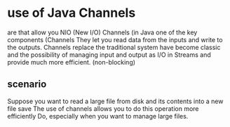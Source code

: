 

# use of Java Channels
are that allow you NIO (New I/O) Channels (in Java one of the key components (Channels
They let you read data from the inputs and write to the outputs. Channels replace the traditional system
have become classic and the possibility of managing input and output as I/O in Streams
and provide much more efficient. (non-blocking)

## scenario
Suppose you want to read a large file from disk and its contents into a new file
save The use of channels allows you to do this operation more efficiently
Do, especially when you want to manage large files.